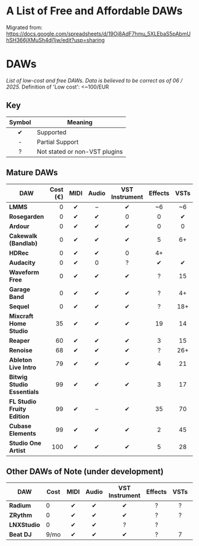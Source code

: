 # A List of Free and Affordable DAWs
Migrated from: https://docs.google.com/spreadsheets/d/19Oj8AdF7hmu_5XLEbaS5pAbmUhSH366jXMuSh4dj1jw/edit?usp=sharing

# DAWs

_List of low-cost and free DAWs. Data is believed to be correct as of 06 / 2025._
Definition of 'Low cost': <~100/EUR

## Key

| Symbol | Meaning                                |
|:------:|----------------------------------------|
| ✔      | Supported                              |
| -      | Partial Support                        |
| ?      | Not stated or non-VST plugins          |

## Mature DAWs

| DAW                       | Cost (€) | MIDI | Audio | VST Instrument | Effects | VSTs | Windows | macOS | Linux | AmigaOS | Link                                                                                 |
|---------------------------|---------:|:----:|:-----:|:--------------:|:-------:|:----:|:-------:|:-----:|:-----:|:-------:|--------------------------------------------------------------------------------------|
| **LMMS**                  |        0 | ✔    | –     | ✔              | ~6      | ~6   | ✔       | ✔     | ✔     |         | [lmms.io](https://lmms.io/)                                                         |
| **Rosegarden**            |        0 | ✔    | ✔     | 0              | 0       | ✔    |         |       | ✔     |         | [rosegardenmusic.com](https://www.rosegardenmusic.com/)                             |
| **Ardour**                |        0 | ✔    | ✔     | ✔              | 0       | 0    | ✔       | ✔     | ✔     |         | [ardour.org](https://ardour.org/)                                                   |
| **Cakewalk (Bandlab)**    |        0 | ✔    | ✔     | ✔              | 5       | 6+   | ✔       | ✔     |       |         | [cakewalk.com](https://www.cakewalk.com/)                                           |
| **HDRec**                 |        0 | ✔    | ✔     | 0              | 4+      |      |         |       |       | ✔       | [amigaos.net/…/hd-rec](https://www.amigaos.net/software/110/hd-rec)                  |
| **Audacity**              |        0 | ✔    | 0     | ?              | ✔       | ✔    | ✔       | ✔     | ✔     |         | [audacityteam.org](https://www.audacityteam.org/)                                   |
| **Waveform Free**         |        0 | ✔    | ✔     | ✔              | ?       | 15   | ✔       | ✔     | ✔     |         | [tracktion.com/…/waveform-free](https://www.tracktion.com/products/waveform-free)   |
| **Garage Band**           |        0 | ✔    | ✔     | ✔              | ?       | 4+   |         | ✔     |       |         | [apple.com/mac/garageband](https://www.apple.com/mac/garageband/)                   |
| **Sequel**                |        0 | ✔    | ✔     | ✔              | ?       | 18+  | ✔       |       |       |         | [steinberg.net/sequel](https://www.steinberg.net/sequel/)                           |
| **Mixcraft Home Studio**  |       35 | ✔    | ✔     | ✔              | 19       | 14  | ✔       |       |       |         | [acoustica.com/products/mixcraft](https://acoustica.com/products/mixcraft)                           |
| **Reaper**                |       60 | ✔    | ✔     | ✔              | 3       | 15   | ✔       | ✔     | ✔     |         | [reaper.fm](https://www.reaper.fm/)                                                 |
| **Renoise**               |       68 | ✔    | ✔     | ✔              | ?       | 26+  | ✔       | ✔     | ✔     |         | [renoise.com](https://www.renoise.com/)                                             |
| **Ableton Live Intro**    |       79 | ✔    | ✔     | ✔              | 4       | 21   | ✔       | ✔     |       |         | [ableton.com/en](https://www.ableton.com/en/)                                        |
| **Bitwig Studio Essentials** |    99 | ✔    | ✔     | ✔              | 3       | 17   | ✔       | ✔     | ✔     |         | [bitwig.com](https://www.bitwig.com/)                                               |
| **FL Studio Fruity Edition** |   99 | ✔    | –     | ✔              | 35      | 70   | ✔       | ✔     |       |         | [image-line.com](https://www.image-line.com/)                                       |
| **Cubase Elements**       |       99 | ✔    | ✔     | ✔              | 2       | 45   | ✔       | ✔     |       |         | [steinberg.net/cubase](https://www.steinberg.net/cubase)                            |
| **Studio One Artist**     |      100 | ✔    | ✔     | ✔              | 5       | 28   | ✔       | ✔     |       |         | [presonus.com/en-US/studio-one.html](https://www.presonus.com/en-US/studio-one.html)|

## Other DAWs of Note (under development)

| DAW         | Cost                                             | MIDI | Audio     | VST Instrument | Effects | VSTs | Windows | macOS | Linux | AmigaOS | Link                                                                                 |
|-------------|--------------------------------------------------|:----:|:---------:|:--------------:|:-------:|:----:|:-------:|:-----:|:-----:|:-------:|--------------------------------------------------------------------------------------|
| **Radium**  | 0                                                | ✔    | ✔         | ✔              | ?       | ?    | ✔       | ✔     | ✔     |         | [users.notam02.no/~kjetism/radium](http://users.notam02.no/~kjetism/radium/)         |
| **ZRythm**  | 0                                                | ✔    | ✔         | ✔              | ?       | ?    | ✔       | ✔     | ✔     |         | [zrythm.org](https://www.zrythm.org/)                                                |
| **LNXStudio** | 0                                              | ✔    | ✔         | ?              | ?       |      | ✔       | ✔     |       |         | [lnxstudio.sourceforge.io](https://lnxstudio.sourceforge.io/)                        |
| **Beat DJ** | 9/mo                                             | ✔    | ✔        | ✔              | ?       | 7    | ✔       | ✔     | ✔     |         | [soniare.net/beatdj?f=spread](https://www.soniare.net/beatdj?f=spread)               |

